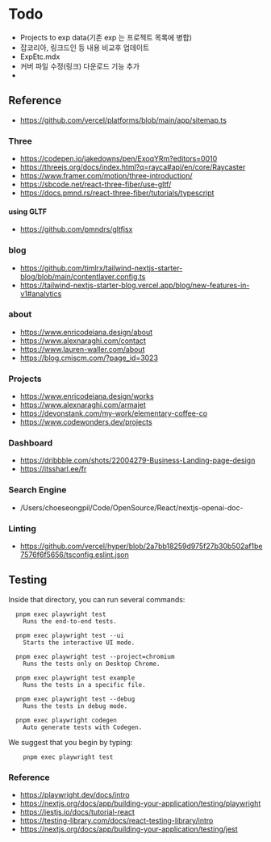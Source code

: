 # Todo
- Projects to exp data(기존 exp 는 프로젝트 목록에 병합)
- 잡코리아, 링크드인 등 내용 비교후 업데이트 
- ExpEtc.mdx
- 커버 파일 수정(링크) 다운로드 기능 추가
- 

## Reference

- https://github.com/vercel/platforms/blob/main/app/sitemap.ts
### Three
- https://codepen.io/jakedowns/pen/ExoqYRm?editors=0010
- https://threejs.org/docs/index.html?q=rayca#api/en/core/Raycaster
- https://www.framer.com/motion/three-introduction/
- https://sbcode.net/react-three-fiber/use-gltf/
- https://docs.pmnd.rs/react-three-fiber/tutorials/typescript
#### using GLTF
- https://github.com/pmndrs/gltfjsx

### blog
- https://github.com/timlrx/tailwind-nextjs-starter-blog/blob/main/contentlayer.config.ts
- https://tailwind-nextjs-starter-blog.vercel.app/blog/new-features-in-v1#analytics

### about
- https://www.enricodeiana.design/about
- https://www.alexnaraghi.com/contact
- https://www.lauren-waller.com/about
- https://blog.cmiscm.com/?page_id=3023


### Projects
- https://www.enricodeiana.design/works
- https://www.alexnaraghi.com/armajet
- https://devonstank.com/my-work/elementary-coffee-co
- https://www.codewonders.dev/projects

### Dashboard
- https://dribbble.com/shots/22004279-Business-Landing-page-design
- https://itssharl.ee/fr


### Search Engine
- /Users/choeseongpil/Code/OpenSource/React/nextjs-openai-doc-
### Linting
- https://github.com/vercel/hyper/blob/2a7bb18259d975f27b30b502af1be7576f6f5656/tsconfig.eslint.json


## Testing
Inside that directory, you can run several commands:
```
  pnpm exec playwright test
    Runs the end-to-end tests.

  pnpm exec playwright test --ui
    Starts the interactive UI mode.

  pnpm exec playwright test --project=chromium
    Runs the tests only on Desktop Chrome.

  pnpm exec playwright test example
    Runs the tests in a specific file.

  pnpm exec playwright test --debug
    Runs the tests in debug mode.

  pnpm exec playwright codegen
    Auto generate tests with Codegen.
```
We suggest that you begin by typing:
```
    pnpm exec playwright test
```
### Reference
- https://playwright.dev/docs/intro
- https://nextjs.org/docs/app/building-your-application/testing/playwright
- https://jestjs.io/docs/tutorial-react
- https://testing-library.com/docs/react-testing-library/intro
- https://nextjs.org/docs/app/building-your-application/testing/jest